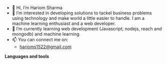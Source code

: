 - 👋 Hi, I’m Hariom Sharma
- 👀 I’m interested in developing solutions to tackel business problems using technology and make world a little easier to handle. I am a machine learning enthusiast and a web developer.
- 🌱 I’m currently learning web development (Javascript, nodejs, reach and mongodb) and machine learning.
- 📫 You can connect me on:
   * harioms1522@gmail.com

<strong>Languages and tools</strong>

<!---
harioms1522/harioms1522 is a ✨ special ✨ repository because its `README.md` (this file) appears on your GitHub profile.
You can click the Preview link to take a look at your changes.
--->
